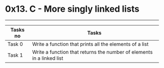 # 0x13. C - More singly linked lists
---
|Tasks no |Tasks	|
|---------|-------------|
|Task 0   |Write a function that prints all the elements of a list|
|Task 1   |Write a function that returns the number of elements in a linked list|

